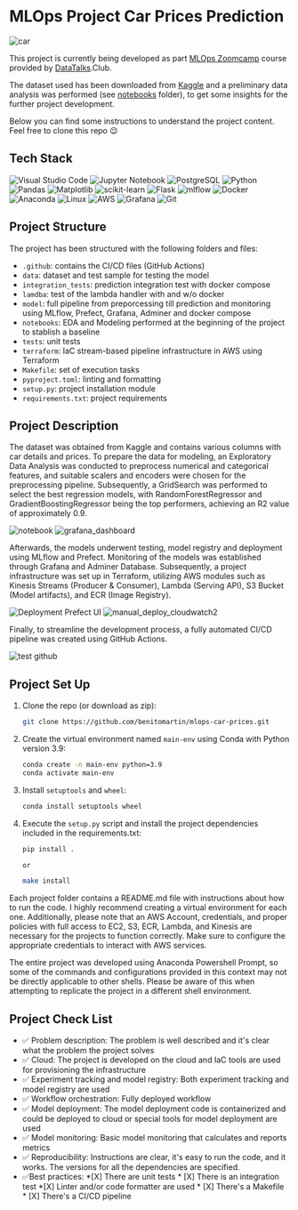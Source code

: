 # MLOps Project Car Prices Prediction

![car](https://github.com/benitomartin/templates/assets/116911431/d5d98b26-f096-42bf-b97d-d2fefdebe555)

This project is currently being developed as part [MLOps Zoomcamp](https://github.com/DataTalksClub/mlops-zoomcamp) course provided by [DataTalks](https://datatalks.club/).Club.

The dataset used has been downloaded from [Kaggle](https://www.kaggle.com/datasets/hellbuoy/car-price-prediction) and a preliminary data analysis was performed (see [notebooks](https://github.com/benitomartin/mlops-car-prices/tree/main/notebooks) folder), to get some insights for the further project development.

Below you can find some instructions to understand the project content. Feel free to clone this repo :wink:

## Tech Stack

![Visual Studio Code](https://img.shields.io/badge/Visual%20Studio%20Code-0078d7.svg?style=for-the-badge&logo=visual-studio-code&logoColor=white)
![Jupyter Notebook](https://img.shields.io/badge/jupyter-%23FA0F00.svg?style=for-the-badge&logo=jupyter&logoColor=white)
![PostgreSQL](https://img.shields.io/badge/PostgreSQL-316192?style=for-the-badge&logo=postgresql&logoColor=white)
![Python](https://img.shields.io/badge/python-3670A0?style=for-the-badge&logo=python&logoColor=ffdd54)
![Pandas](https://img.shields.io/badge/pandas-%23150458.svg?style=for-the-badge&logo=pandas&logoColor=white)
![Matplotlib](https://img.shields.io/badge/Matplotlib-%23d9ead3.svg?style=for-the-badge&logo=Matplotlib&logoColor=black)
![scikit-learn](https://img.shields.io/badge/scikit--learn-%23F7931E.svg?style=for-the-badge&logo=scikit-learn&logoColor=white)
![Flask](https://img.shields.io/badge/flask-%23000.svg?style=for-the-badge&logo=flask&logoColor=white)
![mlflow](https://img.shields.io/badge/mlflow-%23FF0000.svg?style=for-the-badge&logo=numpy&logoColor=blue)
![Docker](https://img.shields.io/badge/docker-%230db7ed.svg?style=for-the-badge&logo=docker&logoColor=white)
![Anaconda](https://img.shields.io/badge/Anaconda-%2344A833.svg?style=for-the-badge&logo=anaconda&logoColor=white)
![Linux](https://img.shields.io/badge/Linux-FCC624?style=for-the-badge&logo=linux&logoColor=white)
![AWS](https://img.shields.io/badge/AWS-%23FF9900.svg?style=for-the-badge&logo=amazon-aws&logoColor=white)
![Grafana](https://img.shields.io/badge/grafana-%23F46800.svg?style=for-the-badge&logo=grafana&logoColor=white)
![Git](https://img.shields.io/badge/git-%23F05033.svg?style=for-the-badge&logo=git&logoColor=white)

## Project Structure

The project has been structured with the following folders and files:

- `.github`: contains the CI/CD files (GitHub Actions)
- `data`: dataset and test sample for testing the model
- `integration_tests`: prediction integration test with docker compose
- `lamdba`: test of the lambda handler with and w/o docker
- `model`: full pipeline from preporcessing till prediction and monitoring using MLflow, Prefect, Grafana, Adminer and docker compose
- `notebooks`: EDA and Modeling performed at the beginning of the project to stablish a baseline
- `tests`: unit tests
- `terraform`: IaC stream-based pipeline infrastructure in AWS using Terraform
- `Makefile`: set of execution tasks
- `pyproject.toml`: linting and formatting
- `setup.py`: project installation module
- `requirements.txt`: project requirements

## Project Description

The dataset was obtained from Kaggle and contains various columns with car details and prices. To prepare the data for modeling, an Exploratory Data Analysis was conducted to preprocess numerical and categorical features, and suitable scalers and encoders were chosen for the preprocessing pipeline. Subsequently, a GridSearch was performed to select the best regression models, with RandomForestRegressor and GradientBoostingRegressor being the top performers, achieving an R2 value of approximately 0.9.

![notebook](https://github.com/benitomartin/mlops-car-prices/assets/116911431/cbaccce2-e3ed-4480-a715-3060d56465af)
![grafana_dashboard](https://github.com/benitomartin/mlops-car-prices/assets/116911431/6201ae65-383b-44bf-b30f-11ad2b75bf34)

Afterwards, the models underwent testing, model registry and deployment using MLflow and Prefect. Monitoring of the models was established through Grafana and Adminer Database. Subsequently, a project infrastructure was set up in Terraform, utilizing AWS modules such as Kinesis Streams (Producer & Consumer), Lambda (Serving API), S3 Bucket (Model artifacts), and ECR (Image Registry).

![Deployment Prefect UI](https://github.com/benitomartin/mlops-car-prices/assets/116911431/90e7f32c-25ce-4be7-bf38-ba266ca68fb2)
![manual_deploy_cloudwatch2](https://github.com/benitomartin/mlops-car-prices/assets/116911431/78ce8263-dd8a-4b09-b092-620b3988de99)

Finally, to streamline the development process, a fully automated CI/CD pipeline was created using GitHub Actions.

![test github](https://github.com/benitomartin/mlops-car-prices/assets/116911431/0d9e4858-8745-4bb1-bb1c-a6431b98cc98)

## Project Set Up

1. Clone the repo (or download as zip):

   ```bash
   git clone https://github.com/benitomartin/mlops-car-prices.git
   ```

2. Create the virtual environment named `main-env` using Conda with Python version 3.9:

   ```bash
   conda create -n main-env python=3.9
   conda activate main-env
   ```

3. Install `setuptools` and `wheel`:

    ```bash
    conda install setuptools wheel

4. Execute the `setup.py` script and install the project dependencies included in the requirements.txt:

    ```bash
    pip install .

    or
 
    make install
    ```

Each project folder contains a README.md file with instructions about how to run the code. I highly recommend creating a virtual environment for each one. Additionally, please note that an AWS Account, credentials, and proper policies with full access to EC2, S3, ECR, Lambda, and Kinesis are necessary for the projects to function correctly. Make sure to configure the appropriate credentials to interact with AWS services.

The entire project was developed using Anaconda Powershell Prompt, so some of the commands and configurations provided in this context may not be directly applicable to other shells. Please be aware of this when attempting to replicate the project in a different shell environment.

## Project Check List

- :white_check_mark: Problem description: The problem is well described and it's clear what the problem the project solves
- :white_check_mark: Cloud: The project is developed on the cloud and IaC tools are used for provisioning the infrastructure
- :white_check_mark: Experiment tracking and model registry: Both experiment tracking and model registry are used
- :white_check_mark: Workflow orchestration: Fully deployed workflow
- :white_check_mark: Model deployment: The model deployment code is containerized and could be deployed to cloud or special tools for model deployment are used
- :white_check_mark: Model monitoring: Basic model monitoring that calculates and reports metrics
- :white_check_mark: Reproducibility: Instructions are clear, it's easy to run the code, and it works. The versions for all the dependencies are specified.
- :white_check_mark:Best practices:
        *[X] There are unit tests
        * [X] There is an integration test
        *[X] Linter and/or code formatter are used
        * [X] There's a Makefile
        * [X] There's a CI/CD pipeline
